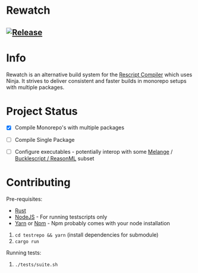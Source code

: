# Rewatch

[![Release](https://github.com/rolandpeelen/rewatch/actions/workflows/build.yml/badge.svg?branch=master&event=release)](https://github.com/rolandpeelen/rewatch/actions/workflows/build.yml)
------------------------
# Info

Rewatch is an alternative build system for the [Rescript Compiler](https://rescript-lang.org/) which uses Ninja. It strives to deliver consistent and faster builds in monorepo setups with multiple packages.


# Project Status
- [x] Compile Monorepo's with multiple packages
- [ ] Compile Single Package
- [ ] Configure executables - potentially interop with some [Melange](https://github.com/melange-re/melange) / [Bucklescript / ReasonML](https://reasonml.github.io/) subset


# Contributing

Pre-requisites:
- [Rust](https://rustup.rs/) 
- [NodeJS](https://nodejs.org/en/) - For running testscripts only
- [Yarn](https://yarnpkg.com/) or [Npm](https://www.npmjs.com/) - Npm probably comes with your node installation

1. `cd testrepo && yarn` (install dependencies for submodule)
2. `cargo run`

Running tests:
1. `./tests/suite.sh`
